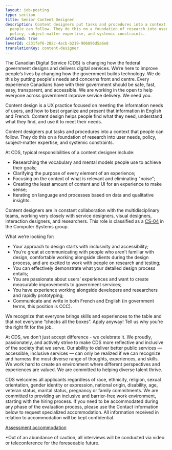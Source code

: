 ```yaml
---
layout: job-posting
type: section
title: Senior Content Designer
description: Content designers put tasks and procedures into a context that
  people can follow. They do this on a foundation of research into user needs,
  policy, subject-matter expertise, and systemic constraints.
archived: true
leverId: c231fef6-282c-4acb-b219-906896d5a6e8
translationKey: content-designer
---
```

The Canadian Digital Service (CDS) is changing how the federal government designs and delivers digital services. We’re here to improve people’s lives by changing how the government builds technology. We do this by putting people's needs and concerns front and centre. Every experience Canadians have with their government should be safe, fast, easy, transparent, and accessible. We are working in the open to help everyone across government improve service delivery. We need you.

Content design is a UX practice focused on meeting the information needs of users, and how to best organize and present that information in English and French. Content design helps people find what they need, understand what they find, and use it to meet their needs.

Content designers put tasks and procedures into a context that people can follow. They do this on a foundation of research into user needs, policy, subject-matter expertise, and systemic constraints.

At CDS, typical responsibilities of a content designer include:

* Researching the vocabulary and mental models people use to achieve their goals;
* Clarifying the purpose of every element of an experience;
* Focusing on the context of what is relevant and eliminating "noise";
* Creating the least amount of content and UI for an experience to make sense;
* Iterating on language and processes based on data and qualitative insights.

Content designers are in constant collaboration with the multidisciplinary teams, working very closely with service designers, visual designers, interaction designers, and researchers. This role is classified as a [CS-04](https://www.tbs-sct.gc.ca/agreements-conventions/view-visualiser-eng.aspx?id=1#toc12259212260) in the Computer Systems group.

What we’re looking for:

* Your approach to design starts with inclusivity and accessibility;
* You’re great at communicating with people who aren’t familiar with design, comfortable working alongside clients during the design process, and are excited to work with people on research and testing;
* You can effectively demonstrate what your detailed design process entails;
* You are passionate about users’ experiences and want to create measurable improvements to government services;
* You have experience working alongside developers and researchers and rapidly prototyping;
* Communicate and write in both French and English (in government terms, this position is CCC).

We recognize that everyone brings skills and experiences to the table and that not everyone “checks all the boxes”. Apply anyway! Tell us why you’re the right fit for the job.

At CDS, we don’t just accept difference - we celebrate it. We proudly, passionately, and actively strive to make CDS more reflective and inclusive of the society that we serve. Our ability to deliver better public services — accessible, inclusive services — can only be realized if we can recognize and harness the most diverse range of thoughts, experiences, and skills. We work hard to create an environment where different perspectives and experiences are valued. We are committed to helping diverse talent thrive.

CDS welcomes all applicants regardless of race, ethnicity, religion, sexual orientation, gender identity or expression, national origin, disability, age, veteran status, marital status, pregnancy or family commitments. We are committed to providing an inclusive and barrier-free work environment, starting with the hiring process. If you need to be accommodated during any phase of the evaluation process, please use the Contact information below to request specialized accommodation. All information received in relation to accommodation will be kept confidential.

[Assessment accommodation](https://www.canada.ca/en/public-service-commission/services/assessment-accommodation-page.html)

\*Out of an abundance of caution, all interviews will be conducted via video or teleconference for the foreseeable future.